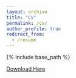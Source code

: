 ```yaml
---
layout: archive
title: "CV"
permalink: /cv/
author_profile: true
redirect_from:
  - /resume
---
```


{% include base_path %}


[Download Here](https://timebreaker.github.io/files/CV_EN.pdf)


